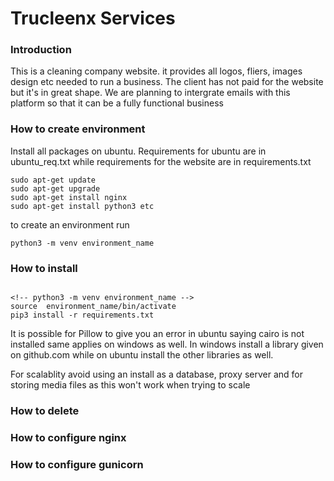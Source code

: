 # Trucleenx Services


### Introduction

This is a cleaning company website. it provides all logos, fliers, images design etc needed to run a business. The client has not paid for the website but it's in great shape. We are planning to intergrate emails with this platform so that it can be a fully functional business

### How to create environment

Install all packages on ubuntu. Requirements for ubuntu are in ubuntu_req.txt while requirements for the website are in requirements.txt

```
sudo apt-get update
sudo apt-get upgrade
sudo apt-get install nginx
sudo apt-get install python3 etc
```


to create an environment run
```
python3 -m venv environment_name
```



### How to install


```

<!-- python3 -m venv environment_name -->
source  environment_name/bin/activate
pip3 install -r requirements.txt
```


It is possible for Pillow to give you an error in ubuntu saying cairo is not installed same applies on windows as well. In windows install a library given on github.com while on ubuntu install the other libraries as well.

For scalablity avoid using an install as a database, proxy server and for storing media files as this won't work when trying to scale

### How to delete
### How to configure nginx
### How to configure gunicorn
